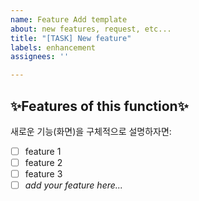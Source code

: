 ```yaml
---
name: Feature Add template
about: new features, request, etc...
title: "[TASK] New feature"
labels: enhancement
assignees: ''

---
```


## ✨Features of this function✨
새로운 기능(화면)을 구체적으로 설명하자면:

- [ ] feature 1
- [ ] feature 2
- [ ] feature 3
- [ ] *add your feature here...*
